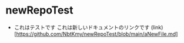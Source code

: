 # newRepoTest

- これはテストです
これは新しいドキュメントのリンクです
(link)[https://github.com/NbtKmy/newRepoTest/blob/main/aNewFile.md]

